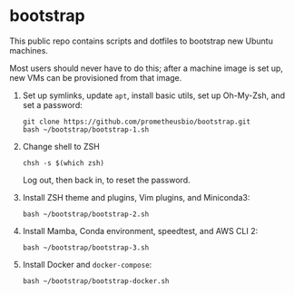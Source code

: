 # bootstrap

This public repo contains scripts and dotfiles to bootstrap new Ubuntu machines.

Most users should never have to do this; after a machine image is set up, new VMs can be provisioned from that image.

1. Set up symlinks, update `apt`, install basic utils, set up Oh-My-Zsh, and set a password:
    ```
    git clone https://github.com/prometheusbio/bootstrap.git
    bash ~/bootstrap/bootstrap-1.sh
    ```

1. Change shell to ZSH
    ```
    chsh -s $(which zsh)
    ```

    Log out, then back in, to reset the password.

1. Install ZSH theme and plugins, Vim plugins, and Miniconda3:
    ```
    bash ~/bootstrap/bootstrap-2.sh
    ```

1. Install Mamba, Conda environment, speedtest, and AWS CLI 2:
    ```
    bash ~/bootstrap/bootstrap-3.sh
    ```

1. Install Docker and `docker-compose`:
    ```
    bash ~/bootstrap/bootstrap-docker.sh
    ```

